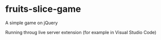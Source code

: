# fruits-slice-game
A simple game on jQuery

Running throug live server extension (for example in Visual Studio Code)
